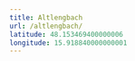 ```yaml
---
title: Altlengbach
url: /altlengbach/
latitude: 48.153469400000006
longitude: 15.918840000000001
---
```

